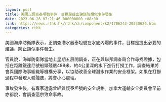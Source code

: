 ```yaml
---
layout: post
title: 美國正調查泰坦號事件　目標是提出建議防類似事件發生
date: 2023-06-26 07:21:46.000000000 +08:00
link: https://news.rthk.hk/rthk/ch/component/k2/1706243-20230626.htm
categories: rthk
---
```


美國海岸防衛隊表示，正調查潛水器泰坦號在水底內爆的事件，目標是提出必要的建議，防止類似事件發生。

官員說，海岸防衛隊當地上星期五展開調查，正在與聯邦調查局合作尋找證據，包括在距離鐵達尼號船頭殘骸488米、約4公里深的水下進行打撈工作，調查結果將會與國際海事組織等機構分享，以協助改善全球潛水作業的安全框架。如果在打撈過程中發現人體殘肢，將會小心處理。

事故發生後，有專家透露曾經質疑泰坦號的安全規格。加拿大運輸安全委員會早前亦都說，會調查這宗致命事故。
